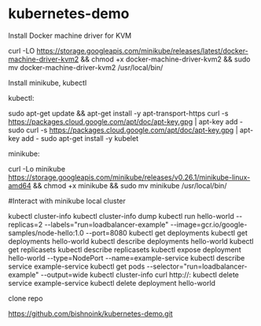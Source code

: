# kubernetes-demo

Install Docker machine driver for KVM

curl -LO https://storage.googleapis.com/minikube/releases/latest/docker-machine-driver-kvm2 && chmod +x docker-machine-driver-kvm2 && sudo mv docker-machine-driver-kvm2 /usr/local/bin/

Install minikube, kubectl

kubectl:

sudo apt-get update && apt-get install -y apt-transport-https
curl -s https://packages.cloud.google.com/apt/doc/apt-key.gpg | apt-key add -
sudo curl -s https://packages.cloud.google.com/apt/doc/apt-key.gpg | apt-key add -
sudo apt-get install -y kubelet 

minikube:

curl -Lo minikube https://storage.googleapis.com/minikube/releases/v0.26.1/minikube-linux-amd64 && chmod +x minikube && sudo mv minikube /usr/local/bin/


#Interact with minikube local cluster

kubectl cluster-info
kubectl cluster-info dump
kubectl run hello-world --replicas=2 --labels="run=loadbalancer-example" --image=gcr.io/google-samples/node-hello:1.0 --port=8080
kubectl get deployments
kubectl get deployments hello-world
kubectl describe deployments hello-world
kubectl get replicasets
kubectl describe replicasets
kubectl expose deployment hello-world --type=NodePort --name=example-service
kubectl describe service example-service
kubectl get pods --selector="run=loadbalancer-example" --output=wide
kubectl cluster-info
curl http://<CLUSTER-PUBLIC-IP>:<NODE PORT>
kubectl delete service example-service
kubectl delete deployment hello-world

clone repo

https://github.com/bishnoink/kubernetes-demo.git